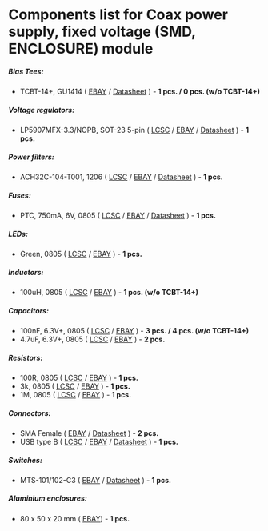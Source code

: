 # Components list for Coax power supply, fixed voltage (SMD, ENCLOSURE) module

##### Bias Tees:
- TCBT-14+, GU1414 (
[EBAY](https://www.ebay.com/sch/i.html?_odkw=TCBT-14&_osacat=0&_from=R40&_trksid=m570.l1313&_nkw=TCBT-14%2B&_sacat=0) /
[Datasheet](./Datasheets/Bias%20Tees/TCBT-14+-Bias-Tee-Datasheet.pdf) ) - **1 pcs. / 0 pcs. (w/o TCBT-14+)**

##### Voltage regulators:
- LP5907MFX-3.3/NOPB, SOT-23 5-pin (
[LCSC](https://lcsc.com/search?q=LP5907MFX-3.3) /
[EBAY](https://www.ebay.com/sch/i.html?_from=R40&_trksid=m570.l1313&_nkw=LP5907MFX-3.3&_sacat=0) /
[Datasheet](./Datasheets/Voltage%20regulators/LP5907-Linear-Regulator-Datasheet.pdf) ) - **1 pcs.**

##### Power filters:
- ACH32C-104-T001, 1206 (
[LCSC](https://lcsc.com/search?q=ACH32C-104-T001) /
[EBAY](https://www.ebay.com/sch/i.html?_from=R40&_trksid=m570.l1313&_nkw=ACH32C-104-T001&_sacat=0) /
[Datasheet](./Datasheets/Power%20filters/ACH32C-Power-filter-Datasheet.pdf) ) - **1 pcs.**

##### Fuses:
- PTC, 750mA, 6V, 0805 (
[LCSC](https://lcsc.com/search?q=PTC%206V%200805) /
[EBAY](https://www.ebay.com/sch/i.html?_from=R40&_trksid=m570.l1313&_nkw=PTC+6V+0805&_sacat=0) /
[Datasheet](./Datasheets/Fuses/MF-PSMF-Fuse-Datasheet.pdf) ) - **1 pcs.**

##### LEDs:
- Green, 0805 (
[LCSC](https://lcsc.com/search?q=green%20led%200805) /
[EBAY](https://www.ebay.com/sch/i.html?_from=R40&_trksid=p2050601.m570.l1313.TR12.TRC2.A0.H0.Xgreen+led+080.TRS0&_nkw=green+led+0805&_sacat=0) ) - **1 pcs.**

##### Inductors:
- 100uH, 0805 (
[LCSC](https://lcsc.com/search?q=100uH%200805) /
[EBAY](https://www.ebay.com/sch/i.html?_from=R40&_trksid=p2380057.m570.l1313.TR2.TRC0.A0.H0.X100uh+0805.TRS0&_nkw=100uh+0805&_sacat=0) ) - **1 pcs. (w/o TCBT-14+)**

##### Capacitors:
- 100nF, 6.3V+, 0805 (
[LCSC](https://lcsc.com/search?q=100nf%200805) /
[EBAY](https://www.ebay.com/sch/i.html?_from=R40&_trksid=p2050601.m570.l1313.TR10.TRC2.A0.H0.X100nf+0805.TRS2&_nkw=100nf+0805&_sacat=0) ) - **3 pcs. / 4 pcs. (w/o TCBT-14+)**
- 4.7uF, 6.3V+, 0805 (
[LCSC](https://lcsc.com/search?q=4.7uf%200805) /
[EBAY](https://www.ebay.com/sch/i.html?_from=R40&_trksid=p2050601.m570.l1313.TR11.TRC1.A0.H0.X4.7uf+080.TRS0&_nkw=4.7uf+0805&_sacat=0) ) - **2 pcs.**

##### Resistors:
- 100R, 0805 (
[LCSC](https://lcsc.com/search?q=100R%200805) /
[EBAY](https://www.ebay.com/sch/i.html?_from=R40&_trksid=p2050601.m570.l1313.TR0.TRC0.H0.X100R+0805.TRS0&_nkw=100R+0805&_sacat=0) ) - **1 pcs.**
- 3k, 0805 (
[LCSC](https://lcsc.com/search?q=3k%200805) /
[EBAY](https://www.ebay.com/sch/i.html?_from=R40&_trksid=p2050601.m570.l1313.TR0.TRC0.H0.X3k+0805.TRS0&_nkw=3k+0805&_sacat=0) ) - **1 pcs.**
- 1M, 0805 (
[LCSC](https://lcsc.com/search?q=1M%200805) /
[EBAY](https://www.ebay.com/sch/i.html?_from=R40&_trksid=p2050601.m570.l1313.TR0.TRC0.A0.H0.X1M+080.TRS1&_nkw=1M+0805&_sacat=0) ) - **1 pcs.**

##### Connectors:
- SMA Female (
[EBAY](https://www.ebay.com/sch/i.html?_from=R40&_trksid=p2050601.m570.l1312.R1.TR9.TRC1.A0.H0.Xsma+female+.TRS2&_nkw=sma+female+edge&_sacat=0) /
[Datasheet](./Datasheets/Connectors/SMA-Female-Datasheet.pdf) ) - **2 pcs.**
- USB type B (
[LCSC](https://lcsc.com/search?q=USB%20BFemale90) /
[EBAY](https://www.ebay.com/sch/i.html?_from=R40&_trksid=p2050601.m570.l1311.R1.TR5.TRC0.A0.H0.Xusb+type+b+f.TRS0&_nkw=usb+type+b+female+connector&_sacat=0) /
[Datasheet](./Datasheets/Connectors/USB-Connectors-Datasheet.pdf) ) - **1 pcs.**

##### Switches:
- MTS-101/102-C3 (
[EBAY](https://www.ebay.com/sch/i.html?_from=R40&_trksid=p2050601.m570.l1313.TR1.TRC0.A0.H0.Xmts-102-c.TRS0&_nkw=mts-102-c3&_sacat=0) /
[Datasheet](./Datasheets/Switchs/MTS-Series-Switchs-Datasheet.pdf) ) - **1 pcs.**

##### Aluminium enclosures:
- 80 x 50 x 20 mm (
[EBAY](https://www.ebay.com/sch/i.html?_from=R40&_trksid=p2380057.m570.l1313.TR4.TRC2.A0.H0.Xaluminium+enclosure+80.TRS0&_nkw=aluminium+enclosure+80&_sacat=0)) - **1 pcs.**
